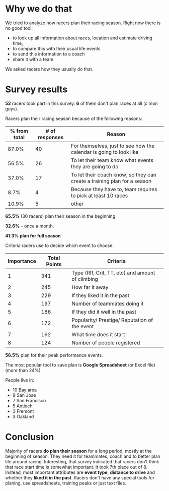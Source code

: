 # Why we do that

We tried to analyze how racers plan their racing season. Right now there is no good tool: 
- to look up all information about races, location and estimate driving time, 
- to compare this with their usual life events 
- to send this information to a coach
- share it with a team 

We asked racers how they usually do that.

# Survey results

**52** racers took part in this survey. **6** of them don't plan races at all (c'mon guys).

Racers plan their racing season because of the following reasons:

% from total | # of responses | Reason
--------|-------|------------
87.0%| 40| For themselves, just to see how the calendar is going to look like 
56.5%| 26| To let their team know what events they are going to do 
37.0%| 17| To let their coach know, so they can create a training plan for a season
8.7%| 4|   Because they have to, team requires to pick at least 10 races
10.9%| 5 |    other 

**65.5%** (30 racers) plan their season in the beginning 

**32.6%** – once a month.

**41.3% plan for full season**

Criteria racers use to decide which event to choose:

Importance | Total Points | Criteria
-----------|------|---------
1| 341 |Type (RR, Crit, TT, etc) and amount of climbing
2| 245 |How far it away
3| 229 |If they liked it in the past
4| 197 |Number of teammates doing it
5| 186 |If they did it well in the past
6| 172 |Popularity/ Prestige/ Reputation of the event
7| 162 |What time does it start
8| 124 |Number of people registered

**56.5%** plan for their peak performance events.

The most popular tool to save plan is **Google Spreadsheet** (or Excel file) (more than 24%)

People live in:

* 10 Bay area
* 9 San Jose 
* 7 San Francisco
* 5 Antioch
* 3 Fremont
* 3 Oakland


# Conclusion

Majority of racers **do plan their season** for a long period, mostly at the beginning of season. They need it for teammates, coach and to better plan life around racing.
Interesting, that survey indicated that racers don't think that race start time is somewhat important. It took 7th place out of 8. Instead, most important attributes are **event type**, **distance to drive** and whether they **liked it in the past**.
Racers don't have any special tools for planing, use spreadsheets, training peaks or just text files. 

